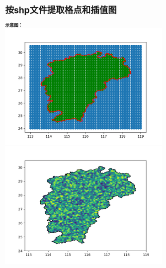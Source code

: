 # 按shp文件提取格点和插值图
**示意图：**
![image](https://github.com/MeteoZHAN/maskout/blob/master/Figure_1.png)
![image](https://github.com/MeteoZHAN/maskout/blob/master/Figure_2.png)
